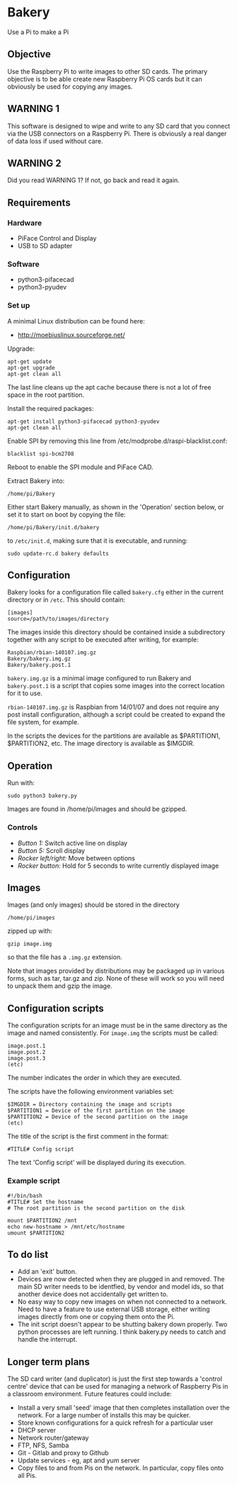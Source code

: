 # Bakery

Use a Pi to make a Pi

## Objective

Use the Raspberry Pi to write images to other SD cards. The primary objective
is to be able create new Raspberry Pi OS cards but it can obviously be used for
copying any images.

## WARNING 1

This software is designed to wipe and write to any SD card that you connect via
the USB connectors on a Raspberry Pi. There is obviously a real danger of data
loss if used without care.

## WARNING 2

Did you read WARNING 1? If not, go back and read it again.

## Requirements

### Hardware

* PiFace Control and Display
* USB to SD adapter

### Software

* python3-pifacecad
* python3-pyudev

### Set up

A minimal Linux distribution can be found here:

* http://moebiuslinux.sourceforge.net/

Upgrade:

    apt-get update
    apt-get upgrade
    apt-get clean all

The last line cleans up the apt cache because there is not a lot of free space
in the root partition.

Install the required packages:

    apt-get install python3-pifacecad python3-pyudev
    apt-get clean all

Enable SPI by removing this line from /etc/modprobe.d/raspi-blacklist.conf:

    blacklist spi-bcm2708

Reboot to enable the SPI module and PiFace CAD.

Extract Bakery into:

    /home/pi/Bakery

Either start Bakery manually, as shown in the 'Operation' section below, or
set it to start on boot by copying the file:

    /home/pi/Bakery/init.d/bakery

to `/etc/init.d`, making sure that it is executable, and running:

    sudo update-rc.d bakery defaults

## Configuration

Bakery looks for a configuration file called `bakery.cfg` either in the
current directory or in `/etc`. This should contain:

    [images]
    source=/path/to/images/directory

The images inside this directory should be contained inside a subdirectory
together with any script to be executed after writing, for example:

    Raspbian/rbian-140107.img.gz
    Bakery/bakery.img.gz
    Bakery/bakery.post.1

`bakery.img.gz` is a minimal image configured to run Bakery and 
`bakery.post.1` is a script that copies some images into the correct location
for it to use.

`rbian-140107.img.gz` is Raspbian from 14/01/07 and does not require any post
install configuration, although a script could be created to expand the file
system, for example.

In the scripts the devices for the partitions are available as $PARTITION1,
$PARTITION2, etc. The image directory is available as $IMGDIR.

## Operation

Run with:

    sudo python3 bakery.py

Images are found in /home/pi/images and should be gzipped.

### Controls

* *Button 1:* Switch active line on display
* *Button 5:* Scroll display
* *Rocker left/right:* Move between options
* *Rocker button:* Hold for 5 seconds to write currently displayed image

## Images

Images (and only images) should be stored in the directory

    /home/pi/images

zipped up with:

    gzip image.img

so that the file has a `.img.gz` extension.

Note that images provided by distributions may be packaged up in various forms,
such as tar, tar.gz and zip. None of these will work so you will need to unpack
them and gzip the image.

## Configuration scripts

The configuration scripts for an image must be in the same directory as the
image and named consistently. For `image.img` the scripts must be called:

    image.post.1
    image.post.2
    image.post.3
    (etc)

The number indicates the order in which they are executed.

The scripts have the following environment variables set:

    $IMGDIR = Directory containing the image and scripts
    $PARTITION1 = Device of the first partition on the image
    $PARTITION2 = Device of the second partition on the image
    (etc)

The title of the script is the first comment in the format:

    #TITLE# Config script

The text 'Config script' will be displayed during its execution.

### Example script ###

    #!/bin/bash
    #TITLE# Set the hostname
    # The root partition is the second partition on the disk
    
    mount $PARTITION2 /mnt
    echo new-hostname > /mnt/etc/hostname
    umount $PARTITION2

## To do list

* Add an 'exit' button.
* Devices are now detected when they are plugged in and removed. The main SD
  writer needs to be identfied, by vendor and model ids, so that another device
  does not accidentally get written to.
* No easy way to copy new images on when not connected to a network. Need to
  have a feature to use external USB storage, either writing images directly
  from one or copying them onto the Pi.
* The init script doesn't appear to be shutting bakery down properly. Two
  python processes are left running. I think bakery.py needs to catch and
  handle the interrupt.

## Longer term plans

The SD card writer (and duplicator) is just the first step towards a 'control
centre' device that can be used for managing a network of Raspberry Pis in a
classroom environment. Future features could include:

* Install a very small 'seed' image that then completes installation over
  the network. For a large number of installs this may be quicker.
* Store known configurations for a quick refresh for a particular user
* DHCP server
* Network router/gateway
* FTP, NFS, Samba
* Git - Gitlab and proxy to Github
* Update services - eg, apt and yum server
* Copy files to and from Pis on the network. In particular, copy files onto all Pis.

